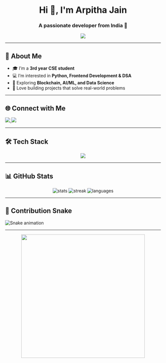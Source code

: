<h1 align="center">Hi 👋, I'm Arpitha Jain</h1>
<h3 align="center">A passionate developer from India 🚀</h3>

<p align="center">
  <img src="https://readme-typing-svg.herokuapp.com?color=F70000&size=25&center=true&vCenter=true&width=600&lines=Computer+Science+Student;Frontend+Developer;Python+Enthusiast;Data+Science+Explorer;AI+%26+ML+Learner" />
</p>

---

## 🌟 About Me  

- 🎓 I’m a **3rd year CSE student**  
- 💻 I’m interested in **Python, Frontend Development & DSA**  
- 🤖 Exploring **Blockchain, AI/ML, and Data Science**  
- 🚀 Love building projects that solve real-world problems  

---

## 🌐 Connect with Me  
<p align="left">
  <a href="https://linkedin.com/in/your-profile" target="_blank">
    <img src="https://img.shields.io/badge/LinkedIn-%230077B5.svg?style=for-the-badge&logo=linkedin&logoColor=white"/>
  </a>
  <a href="mailto:arpithaammujain@gmail.com">
    <img src="https://img.shields.io/badge/Email-D14836?style=for-the-badge&logo=gmail&logoColor=white"/>
  </a>
</p>

---

## 🛠️ Tech Stack  
<p align="center">
<img src="https://skillicons.dev/icons?i=html,css,js,react,python,java,c,flask,git,github,linux" />
</p>

---

## 📊 GitHub Stats  

<p align="center">
  <img src="https://github-readme-stats.vercel.app/api?username=arpithajain26&show_icons=true&theme=radical" alt="stats"/>
  <img src="https://streak-stats.demolab.com?user=arpithajain26&theme=radical" alt="streak"/>
  <img src="https://github-readme-stats.vercel.app/api/top-langs/?username=arpithajain26&layout=compact&theme=radical" alt="languages"/>
</p>

---

## 🐍 Contribution Snake  
![Snake animation](https://github.com/arpithajain26/arpithajain26/blob/output/github-contribution-grid-snake.svg)

---

<p align="center">
  <img src="https://media.giphy.com/media/f3iwJFOVOwuy7K6FFw/giphy.gif" width="400px" />
</p>
